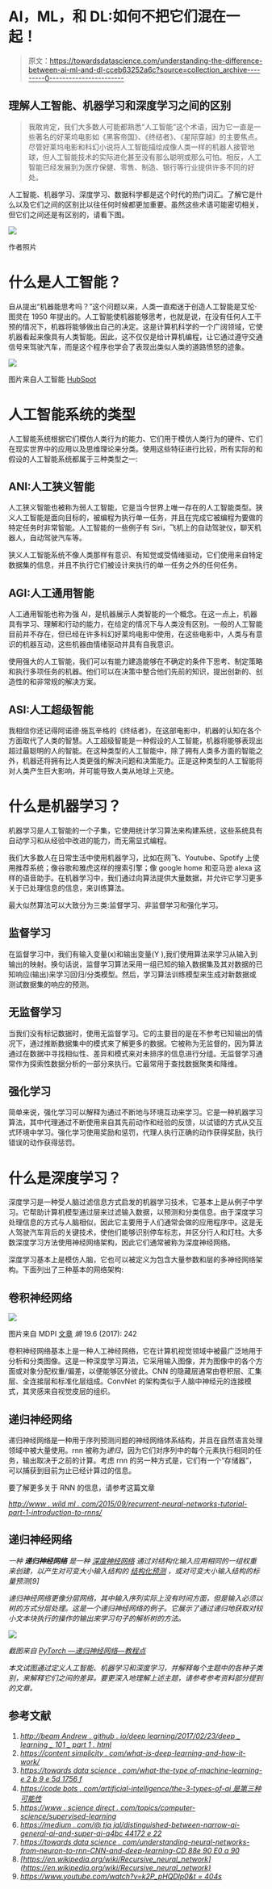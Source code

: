 # AI，ML，和 DL:如何不把它们混在一起！

> 原文：<https://towardsdatascience.com/understanding-the-difference-between-ai-ml-and-dl-cceb63252a6c?source=collection_archive---------0----------------------->

## 理解人工智能、机器学习和深度学习之间的区别

> 我敢肯定，我们大多数人可能都熟悉“人工智能”这个术语，因为它一直是一些著名的好莱坞电影如《黑客帝国》、《终结者》、《星际穿越》的主要焦点。尽管好莱坞电影和科幻小说将人工智能描绘成像人类一样的机器人接管地球，但人工智能技术的实际进化甚至没有那么聪明或那么可怕。相反，人工智能已经发展到为医疗保健、零售、制造、银行等行业提供许多不同的好处。

人工智能、机器学习、深度学习、数据科学都是这个时代的热门词汇。了解它是什么以及它们之间的区别比以往任何时候都更加重要。虽然这些术语可能密切相关，但它们之间还是有区别的，请看下图。

![](img/7e0d49aa6666f4755e0103dda5ebffa2.png)

作者照片

# **什么是人工智能？**

自从提出“机器能思考吗？”这个问题以来，人类一直痴迷于创造人工智能是艾伦·图灵在 1950 年提出的。人工智能使机器能够思考，也就是说，在没有任何人工干预的情况下，机器将能够做出自己的决定。这是计算机科学的一个广阔领域，它使机器看起来像具有人类智能。因此，这不仅仅是给计算机编程，让它通过遵守交通信号来驾驶汽车，而是这个程序也学会了表现出类似人类的道路愤怒的迹象。

![](img/a1a9d7a6f9a728ad108434f952b004b3.png)

图片来自人工智能 [HubSpot](https://www.youtube.com/watch?v=mJeNghZXtMo&t=173s)

# 人工智能系统的类型

人工智能系统根据它们模仿人类行为的能力、它们用于模仿人类行为的硬件、它们在现实世界中的应用以及思维理论来分类。使用这些特征进行比较，所有实际的和假设的人工智能系统都属于三种类型之一:

## **ANI:人工狭义智能**

人工狭义智能也被称为弱人工智能，它是当今世界上唯一存在的人工智能类型。狭义人工智能是面向目标的，被编程为执行单一任务，并且在完成它被编程为要做的特定任务时非常智能。人工智能的一些例子有 Siri，飞机上的自动驾驶仪，聊天机器人，自动驾驶汽车等。

狭义人工智能系统不像人类那样有意识、有知觉或受情绪驱动，它们使用来自特定数据集的信息，并且不执行它们被设计来执行的单一任务之外的任何任务。

## **AGI:人工通用智能**

人工通用智能也称为强 AI，是机器展示人类智能的一个概念。在这一点上，机器具有学习、理解和行动的能力，在给定的情况下与人类没有区别。一般的人工智能目前并不存在，但已经在许多科幻好莱坞电影中使用，在这些电影中，人类与有意识的机器互动，这些机器由情绪驱动并具有自我意识。

使用强大的人工智能，我们可以有能力建造能够在不确定的条件下思考、制定策略和执行多项任务的机器。他们可以在决策中整合他们先前的知识，提出创新的、创造性的和非常规的解决方案。

## **ASI:人工超级智能**

我相信你还记得阿诺德·施瓦辛格的《终结者》，在这部电影中，机器的认知在各个方面取代了人类的智慧。人工超级智能是一种假设的人工智能，机器将能够表现出超过最聪明的人的智能。在这种类型的人工智能中，除了拥有人类多方面的智能之外，机器还将拥有比人类更强的解决问题和决策能力。正是这种类型的人工智能将对人类产生巨大影响，并可能导致人类从地球上灭绝。

# **什么是机器学习？**

机器学习是人工智能的一个子集，它使用统计学习算法来构建系统，这些系统具有自动学习和从经验中改进的能力，而无需显式编程。

我们大多数人在日常生活中使用机器学习，比如在网飞、Youtube、Spotify 上使用推荐系统；像谷歌和雅虎这样的搜索引擎；像 google home 和亚马逊 alexa 这样的语音助手。在机器学习中，我们通过向算法提供大量数据，并允许它学习更多关于已处理信息的信息，来训练算法。

最大似然算法可以大致分为三类:监督学习、非监督学习和强化学习。

## **监督学习**

在监督学习中，我们有输入变量(x)和输出变量(Y ),我们使用算法来学习从输入到输出的映射。换句话说，监督学习算法采用一组已知的输入数据集及其对数据的已知响应(输出)来学习回归/分类模型。然后，学习算法训练模型来生成对新数据或测试数据集的响应的预测。

## **无监督学习**

当我们没有标记数据时，使用无监督学习。它的主要目的是在不参考已知输出的情况下，通过推断数据集中的模式来了解更多的数据。它被称为无监督的，因为算法通过在数据中寻找相似性、差异和模式来对未排序的信息进行分组。无监督学习通常作为探索性数据分析的一部分来执行。它最常用于查找数据聚类和降维。

## **强化学习**

简单来说，强化学习可以解释为通过不断地与环境互动来学习。它是一种机器学习算法，其中代理通过不断使用来自其先前动作和经验的反馈，以试错的方式从交互式环境中学习。强化学习使用奖励和惩罚，代理人执行正确的动作获得奖励，执行错误的动作获得惩罚。

# **什么是深度学习？**

深度学习是一种受人脑过滤信息方式启发的机器学习技术，它基本上是从例子中学习。它帮助计算机模型通过层来过滤输入数据，以预测和分类信息。由于深度学习处理信息的方式与人脑相似，因此它主要用于人们通常会做的应用程序中。这是无人驾驶汽车背后的关键技术，使他们能够识别停车标志，并区分行人和灯柱。大多数深度学习方法使用神经网络架构，因此它们通常被称为深度神经网络。

深度学习基本上是模仿人脑，它也可以被定义为包含大量参数和层的多神经网络架构。下面列出了三种基本的网络架构:

## **卷积神经网络**

![](img/65dc9a521fd22572ab81eeef949f89aa.png)

图片来自 MDPI [文章](https://www.mdpi.com/1099-4300/19/6/242) *熵* 19.6 (2017): 242

卷积神经网络基本上是一种人工神经网络，它在计算机视觉领域中被最广泛地用于分析和分类图像。这是一种深度学习算法，它采用输入图像，并为图像中的各个方面或对象分配权重/偏差，以便能够区分彼此。CNN 的隐藏层通常由卷积层、汇集层、全连接层和标准化层组成。ConvNet 的架构类似于人脑中神经元的连接模式，其灵感来自视觉皮层的组织。

## **递归神经网络**

递归神经网络是一种用于序列预测问题的神经网络体系结构，并且在自然语言处理领域中被大量使用。rnn 被称为*递归*，因为它们对序列中的每个元素执行相同的任务，输出取决于之前的计算。考虑 rnn 的另一种方式是，它们有一个“存储器”，可以捕获到目前为止已经计算过的信息。

要了解更多关于 RNN 的信息，请参考这篇文章

[*http://www . wild ml . com/2015/09/recurrent-neural-networks-tutorial-part-1-introduction-to-rnns/*](http://www.wildml.com/2015/09/recurrent-neural-networks-tutorial-part-1-introduction-to-rnns/)

## **递归神经网络**

*一种* ***递归神经网络*** *是一种* [*深度神经网络*](https://en.wikipedia.org/wiki/Deep_learning#Deep_neural_networks) *通过对结构化输入应用相同的一组权重*[](https://en.wikipedia.org/wiki/Recursion)**来创建，以产生对可变大小输入结构的* [*结构化预测*](https://en.wikipedia.org/wiki/Structured_prediction) *，或对可变大小输入结构的标量预测[9]**

*递归神经网络更像分层网络，其中输入序列实际上没有时间方面，但是输入必须以树的方式分层处理。这是一个递归神经网络的例子。它展示了通过递归地获取对较小文本块执行的操作的输出来学习句子的解析树的方法。*

*![](img/e0d6246fdba6dc537ecb759d39838444.png)*

*截图来自 [PyTorch —递归神经网络—教程点](https://www.google.com/url?sa=i&url=https%3A%2F%2Fwww.tutorialspoint.com%2Fpytorch%2Fpytorch_recursive_neural_networks.htm&psig=AOvVaw1Xqy30OWN5TmfZmBgzs_wf&ust=1588290731429000&source=images&cd=vfe&ved=0CA0QjhxqFwoTCMjkk5nqjukCFQAAAAAdAAAAABAD)*

*本文试图通过定义人工智能、机器学习和深度学习，并解释每个主题中的各种子类别，来解释它们之间的差异。要更深入地理解上述主题，请参考参考资料部分提到的文章。*

## ****参考文献****

1.  *[http://beam Andrew . github . io/deep learning/2017/02/23/deep _ learning _ 101 _ part 1 . html](http://beamandrew.github.io/deeplearning/2017/02/23/deep_learning_101_part1.html)*
2.  *[https://content simplicity . com/what-is-deep-learning-and-how-it-work/](https://contentsimplicity.com/what-is-deep-learning-and-how-does-it-work/)*
3.  *[https://towards data science . com/what-the-type of-machine-learning-e 2 b 9 e 5d 1756 f](/what-are-the-types-of-machine-learning-e2b9e5d1756f)*
4.  *[https://code bots . com/artificial-intelligence/the-3-types-of-ai 是第三种可能性](https://codebots.com/artificial-intelligence/the-3-types-of-ai-is-the-third-even-possible)*
5.  *[https://www . science direct . com/topics/computer-science/supervised-learning](https://www.sciencedirect.com/topics/computer-science/supervised-learning)*
6.  *[https://medium . com/@ tja jal/distinguished-between-narrow-ai-general-ai-and-super-ai-a4bc 44172 e 22](https://medium.com/@tjajal/distinguishing-between-narrow-ai-general-ai-and-super-ai-a4bc44172e22)*
7.  *[https://towards data science . com/understanding-neural-networks-from-neuron-to-rnn-CNN-and-deep-learning-CD 88e 90 E0 a 90](/understanding-neural-networks-from-neuron-to-rnn-cnn-and-deep-learning-cd88e90e0a90)*
8.  *[https://en.wikipedia.org/wiki/Recursive_neural_network](https://en.wikipedia.org/wiki/Recursive_neural_network)*
9.  *[https://www.youtube.com/watch?v=k2P_pHQDlp0&t = 404s](https://www.youtube.com/watch?v=k2P_pHQDlp0&t=404s)*